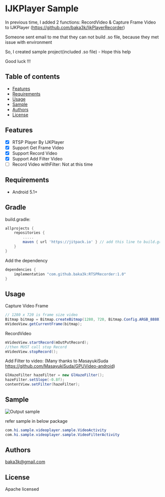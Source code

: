 # IJKPlayer Sample
In previous time, I added 2 functions: RecordVideo & Capture Frame Video to IJKPlayer
(https://github.com/baka3k/IjkPlayerRecorder)

Someone sent email to me that they can not build .so file, because they met issue with environment

So, I created sample project(included .so file) - Hope this help

Good luck !!!

## Table of contents

- [Features](#features)
- [Requirements](#requirements)
- [Usage](#usage)
- [Sample](#sample)
- [Authors](#authors)
- [License](#license)

## Features

- [x] RTSP Player By IJKPlayer
- [x] Support Get Frame Video
- [x] Support Record Video
- [x] Support Add Filter Video
- [ ] Record Video withFilter: Not at this time

## Requirements

- Android 5.1+


## Gradle
build.gradle:
```groovy
allprojects {
    repositories {
        .....
        maven { url 'https://jitpack.io' } // add this line to build.gradle
    }
}
```
Add the dependency
```groovy
dependencies {
    implementation "com.github.baka3k:RTSPRecorder:1.0"
}
```
## Usage
Capture Video Frame
```Java
// 1280 x 720 is frame size video
Bitmap bitmap = Bitmap.createBitmap(1280, 720, Bitmap.Config.ARGB_8888);
mVideoView.getCurrentFrame(bitmap);
```
RecordVideo
```Java
mVideoView.startRecord(mOutPutRecord);
//then MUST call stop Record
mVideoView.stopRecord();
```


Add Filter to video:
(Many thanks to MasayukiSuda https://github.com/MasayukiSuda/GPUVideo-android)
```Java
GlHazeFilter hazeFilter = new GlHazeFilter();
hazeFilter.setSlope(-0.8f);
contentView.setFilter(hazeFilter);
```

## Sample

![Output sample](https://github.com/baka3k/RecorderIJKPlayerSample/blob/master/sample.gif)

refer sample in below package
```Java
com.hi.sample.videoplayer.sample.VideoActivity
com.hi.sample.videoplayer.sample.VideoFilterActivity
```
## Authors

baka3k@gmail.com

## License
Apache licensed
